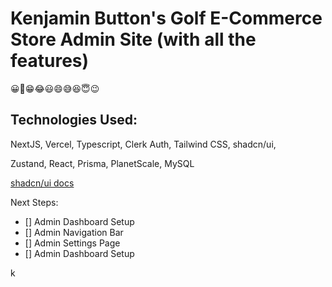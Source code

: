 # Kenjamin Button's Golf E-Commerce Store Admin Site (with all the features) 
😀😬😁😂😃😄😅😆😇😉

## Technologies Used:

NextJS, Vercel, Typescript, Clerk Auth, Tailwind CSS, shadcn/ui, 

Zustand, React, Prisma, PlanetScale, MySQL

[shadcn/ui docs](https://ui.shadcn.com/)



Next Steps: 

- [] Admin Dashboard Setup
- [] Admin Navigation Bar
- [] Admin Settings Page
- [] Admin Dashboard Setup

k